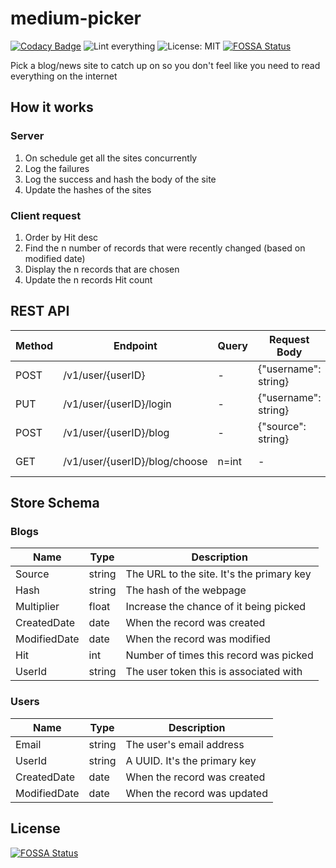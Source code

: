 # medium-picker

[![Codacy Badge](https://api.codacy.com/project/badge/Grade/b06d2ab8a21941b78abc54eafd1941e4)](https://app.codacy.com/gh/ankur22/medium-picker?utm_source=github.com&utm_medium=referral&utm_content=ankur22/medium-picker&utm_campaign=Badge_Grade)
![Lint everything](https://github.com/ankur22/medium-picker/workflows/Lint%20everything/badge.svg)
![License: MIT](https://img.shields.io/badge/License-MIT-green.svg)
[![FOSSA Status](https://app.fossa.com/api/projects/git%2Bgithub.com%2Fankur22%2Fmedium-picker.svg?type=shield)](https://app.fossa.com/projects/git%2Bgithub.com%2Fankur22%2Fmedium-picker?ref=badge_shield)

Pick a blog/news site to catch up on so you don't feel like you need to read everything on the internet

## How it works

### Server

1. On schedule get all the sites concurrently
2. Log the failures
3. Log the success and hash the body of the site
4. Update the hashes of the sites

### Client request

1. Order by Hit desc
2. Find the n number of records that were recently changed (based on modified date)
3. Display the n records that are chosen
4. Update the n records Hit count

## REST API

| Method | Endpoint                      | Query | Request Body         | Reponse Body           | Success Code | Failures | Description             |
|--------|-------------------------------|-------|----------------------|------------------------|--------------|----------|-------------------------|
| POST   | /v1/user/{userID}             | -     | {"username": string} | [{"userId": "string"}] | 200          | 400 409  | Create account          |
| PUT    | /v1/user/{userID}/login       | -     | {"username": string} | [{"userId": "string"}] | 200          | 400 404  | Login                   |
| POST   | /v1/user/{userID}/blog        | -     | {"source": string}   | -                      | 204          | 400 409  | Add a new blog source   |
| GET    | /v1/user/{userID}/blog/choose | n=int | -                    | [{"url": "string"}]    | 200          | 400 404  | Get n blog urls to read |

## Store Schema

### Blogs

| Name         | Type   | Description                               |
|--------------|--------|-------------------------------------------|
| Source       | string | The URL to the site. It's the primary key |
| Hash         | string | The hash of the webpage                   |
| Multiplier   | float  | Increase the chance of it being picked    |
| CreatedDate  | date   | When the record was created               |
| ModifiedDate | date   | When the record was modified              |
| Hit          | int    | Number of times this record was picked    |
| UserId       | string | The user token this is associated with    |

### Users

| Name         | Type   | Description                  |
|--------------|--------|------------------------------|
| Email        | string | The user's email address     |
| UserId       | string | A UUID. It's the primary key |
| CreatedDate  | date   | When the record was created  |
| ModifiedDate | date   | When the record was updated  |

## License
[![FOSSA Status](https://app.fossa.com/api/projects/git%2Bgithub.com%2Fankur22%2Fmedium-picker.svg?type=large)](https://app.fossa.com/projects/git%2Bgithub.com%2Fankur22%2Fmedium-picker?ref=badge_large)